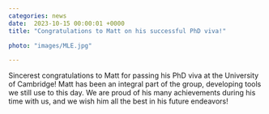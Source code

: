 ```yaml
---                                                                                                                                                                                      
categories: news                                                                                                                                                                 
date:  2023-10-15 00:00:01 +0000                                                                                                                                                        
title: "Congratulations to Matt on his successful PhD viva!"

photo: "images/MLE.jpg"

---            
```


Sincerest congratulations to Matt for passing his PhD viva at the University of Cambridge! Matt has been an integral part of the group, developing tools we still use to this day. We are proud of his many achievements during his time with us, and we wish him all the best in his future endeavors! 
